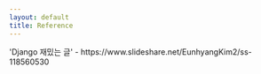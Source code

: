 ```yaml
---
layout: default
title: Reference
---
```


<p class="message">
  'Django 재밌는 글' - https://www.slideshare.net/EunhyangKim2/ss-118560530
</p>
